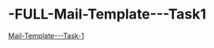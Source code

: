 # -FULL-Mail-Template---Task1

<a href="https://effulgent-squirrel-0101e6.netlify.app/">Mail-Template---Task-1</a>
